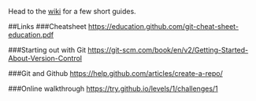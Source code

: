 Head to the [wiki](https://github.com/BLAM-Lab-Projects/github-notes/wiki) for a few short guides. 


##Links
###Cheatsheet
https://education.github.com/git-cheat-sheet-education.pdf

###Starting out with Git
https://git-scm.com/book/en/v2/Getting-Started-About-Version-Control


###Git and Github
https://help.github.com/articles/create-a-repo/

###Online walkthrough
https://try.github.io/levels/1/challenges/1
